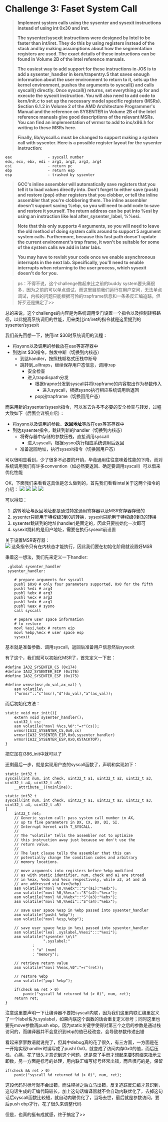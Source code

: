 # Challenge 3: Faset System Call
> **Implement system calls using the sysenter and sysexit instructions instead of using int 0x30 and iret.**
>
> **The sysenter/sysexit instructions were designed by Intel to be faster than int/iret. They do this by using registers instead of the stack and by making assumptions about how the segmentation registers are used. The exact details of these instructions can be found in Volume 2B of the Intel reference manuals.**
>
> **The easiest way to add support for these instructions in JOS is to add a sysenter_handler in kern/trapentry.S that saves enough information about the user environment to return to it, sets up the kernel environment, pushes the arguments to syscall() and calls syscall() directly. Once syscall() returns, set everything up for and execute the sysexit instruction. You will also need to add code to kern/init.c to set up the necessary model specific registers (MSRs). Section 6.1.2 in Volume 2 of the AMD Architecture Programmer's Manual and the reference on SYSENTER in Volume 2B of the Intel reference manuals give good descriptions of the relevant MSRs. You can find an implementation of wrmsr to add to inc/x86.h for writing to these MSRs here.**
>
> **Finally, lib/syscall.c must be changed to support making a system call with sysenter. Here is a possible register layout for the sysenter instruction:**

	eax                - syscall number
	edx, ecx, ebx, edi - arg1, arg2, arg3, arg4
	esi                - return pc
	ebp                - return esp
	esp                - trashed by sysenter
	
> **GCC's inline assembler will automatically save registers that you tell it to load values directly into. Don't forget to either save (push) and restore (pop) other registers that you clobber, or tell the inline assembler that you're clobbering them. The inline assembler doesn't support saving %ebp, so you will need to add code to save and restore it yourself. The return address can be put into %esi by using an instruction like leal after_sysenter_label, %%esi.**
>
> **Note that this only supports 4 arguments, so you will need to leave the old method of doing system calls around to support 5 argument system calls. Furthermore, because this fast path doesn't update the current environment's trap frame, it won't be suitable for some of the system calls we add in later labs.**
>
> **You may have to revisit your code once we enable asynchronous interrupts in the next lab. Specifically, you'll need to enable interrupts when returning to the user process, which sysexit doesn't do for you.**

> ps：不得不说，这个challenge做起来比之前的buddy system要头痛很多，因为之前的可以单点调试，而这里目前我们运行在用户空间，无法单点调试，内核的问题只能根据可怜的trapframe信息和一条条反汇编追踪，但好歹还是搞定了>>

总的来说，这个challenge的内容是为系统调用专门设置一个指令以及控制转移路径，以此提高系统调用的性能，用来类比int/iret的指令就是这里提到的sysenter/sysexit

我们首先回想一下，使用int $30时系统调用的流程：
- 将sysno以及调用的参数放在eax等寄存器中
- 到达int $30指令，触发中断（切换到内核态）
  - 到达handler，按照栈帧格式压栈中断号
  - 跳转到_alltraps，继续保存用户态信息，调用trap
    - 安全检查
    - 进入trapdispath分发
      - 根据trapno分发到syscall并将trapframe的内容取出作为参数传入
        - 进入syscall，根据sysno执行相应系统调用后返回
      - pop出trapframe（切换回用户态）

而采用新的sysenter/sysexit指令，可以省去许多不必要的安全检查与转发，过程大致如下（后面会详细介绍）：
- 将sysno以及调用的参数、**返回地址**等放在eax等寄存器中
- 到达sysenter指令，跳转到新的handler（切换到内核态）
  - 将寄存器中存储的参数压栈，直接调用syscall
    - 进入syscall，根据sysno执行相应系统调用后返回
  - 准备返回地址，执行sysexit指令（切换回用户态）

可以很明显看到，少了很多不必要的开销，毕竟通用往往意味着性能的下降，而对系统调用我们有许多convention（如必然要返回、确定要调用syscall）可以借来优化性能

OK，下面我们来看看这具体是怎么做到的，首先我们看看intel关于这两个指令的介绍：
![](https://img-blog.csdnimg.cn/2020030221065351.PNG?x-oss-process=image/watermark,type_ZmFuZ3poZW5naGVpdGk,shadow_10,text_aHR0cHM6Ly9ibG9nLmNzZG4ubmV0L3dlaXhpbl80Mzg5MjI4OA==,size_16,color_FFFFFF,t_70)
![](https://img-blog.csdnimg.cn/20200302210743486.PNG?x-oss-process=image/watermark,type_ZmFuZ3poZW5naGVpdGk,shadow_10,text_aHR0cHM6Ly9ibG9nLmNzZG4ubmV0L3dlaXhpbl80Mzg5MjI4OA==,size_16,color_FFFFFF,t_70)
![](https://img-blog.csdnimg.cn/20200302210810405.PNG?x-oss-process=image/watermark,type_ZmFuZ3poZW5naGVpdGk,shadow_10,text_aHR0cHM6Ly9ibG9nLmNzZG4ubmV0L3dlaXhpbl80Mzg5MjI4OA==,size_16,color_FFFFFF,t_70)
![](https://img-blog.csdnimg.cn/20200302210901919.PNG)

可以得知：
1. 跳转地址与返回地址都是通过特定通用寄存器以及MSR寄存器存储的
2. sysenter只能用于特权级3到0的转换，sysexit只能用于特权级0到3的转换
3. sysenter跳转到的地址(handler)是固定的，因此只要初始化一次即可
4. sysexit跳转的是用户地址，需要在执行sysexit前设置

关于设置MSR寄存器：                                                    
![](https://img-blog.csdnimg.cn/20200302211305923.PNG?x-oss-process=image/watermark,type_ZmFuZ3poZW5naGVpdGk,shadow_10,text_aHR0cHM6Ly9ibG9nLmNzZG4ubmV0L3dlaXhpbl80Mzg5MjI4OA==,size_16,color_FFFFFF,t_70)
这条指令只有在内核态才能执行，因此我们要在初始化阶段就设置好MSR

秉着这一想法，我们先来定义一下handler:
```
 .global sysenter_handler
 sysenter_handler:

	# prepare arguments for syscall
	pushl $0x0 # only four parameters supported, 0x0 for the fifth
	pushl %edi # arg4
	pushl %ebx # arg3
	pushl %ecx # arg2
	pushl %edx # arg1
	pushl %eax # sysno
	call syscall

	# pepare user space information
	# to restore
	movl %esi,%edx # return eip
	movl %ebp,%ecx # user space esp
	sysexit
```
基本就是准备参数、调用syscall，返回后准备用户信息然后sysexit

有了这个，我们就可以初始化MSR了，首先定义一下宏：
```
#define IA32_SYSENTER_CS (0x174)
#define IA32_SYSENTER_EIP (0x176)
#define IA32_SYSENTER_ESP (0x175)

#define wrmsr(msr,dx_val,ax_val) \
	asm volatile\
	("wrmsr"::"c"(msr),"d"(dx_val),"a"(ax_val));
```
而后初始化方法：
```
static void msr_init(){
	extern void sysenter_handler();
	uint32_t cs;
	asm volatile("movl %%cs,%0":"=r"(cs));
	wrmsr(IA32_SYSENTER_CS,0x0,cs)
	wrmsr(IA32_SYSENTER_EIP,0x0,sysenter_handler)
	wrmsr(IA32_SYSENTER_ESP,0x0,KSTACKTOP);
}
```
把它加在i386_init中就可以了

还剩最后一步，就是实现用户态的syscall函数了，声明和实现如下：
```
static int32_t
syscall(int num, int check, uint32_t a1, uint32_t a2, uint32_t a3, uint32_t a4, uint32_t a5)
    __attribute__((noinline));
```
```
static int32_t
syscall(int num, int check, uint32_t a1, uint32_t a2, uint32_t a3, uint32_t a4, uint32_t a5)
{
	int32_t ret;
	// Generic system call: pass system call number in AX,
	// up to five parameters in DX, CX, BX, DI, SI.
	// Interrupt kernel with T_SYSCALL.
	//
	// The "volatile" tells the assembler not to optimize
	// this instruction away just because we don't use the
	// return value.
	//
	// The last clause tells the assembler that this can
	// potentially change the condition codes and arbitrary
	// memory locations.

	// move arguments into registers before %ebp modified
	// as with static identifier, num, check and a1 are stroed
	// in %eax, %edx and %ecx respectively, while a3, a4 and a5
	// are addressed via 0xx(%ebp)
	asm volatile("movl %0,%%edx"::"S"(a1):"%edx");
	asm volatile("movl %0,%%ecx"::"S"(a2):"%ecx");
	asm volatile("movl %0,%%ebx"::"S"(a3):"%ebx");
	asm volatile("movl %0,%%edi"::"S"(a4):"%ebx");

	// save user space %esp in %ebp passed into sysenter_handler
	asm volatile("pushl %ebp");
	asm volatile("movl %esp,%ebp");

	// save user space %eip in %esi passed into sysenter_handler
	asm volatile("leal .syslabel,%%esi":::"%esi");
	asm volatile("sysenter \n\t"
				 ".syslabel:"
			:
			: "a" (num)
			: "memory");
	
	// retrieve return value
	asm volatile("movl %%eax,%0":"=r"(ret));
	
	// restore %ebp
	asm volatile("popl %ebp");
	
	if(check && ret > 0)
		panic("syscall %d returned %d (> 0)", num, ret);
	return ret;
}
```
注意这里要声明一下让编译器不要把syscall内联，因为我们这里内联汇编里定义了一个label名为.syslabel，如果内联这个函数的话会重复定义标号；同时这里也要先move参数再push ebp，因为static关键字使得对第三个之后的参数是通过栈访问的，而编译器并不会意识到ebp的值已经改变，会导致参数传递出错

看起来寥寥数语就说完了，但其中debug真的花了很久，有三方面，一方面是在一开始实现handler时误写成了pushl 0x0，就变成了访问内存0x0的值，而后压栈，心痛，花了很久才意识到这个问题，还是查了手册才想起来要$前缀来指示立即数，另一方面是标号的处理，用内联汇编写标号经常出错，而且很巧的是，保留
```
if(check && ret > 0)
    panic("syscall %d returned %d (> 0)", num, ret);
```
这段代码时标号就不会出错，而注释掉之后立马出错，反复追踪反汇编才意识到，这句话生成的汇编代码较长，加上这句话编译器就不会自动内联优化了，去掉这句话后syscall函数比较短，就自动内联优化了，当场去世，最后就是参数访问，要后push ebp才行，花了很久来调整代码

但是，也真的挺有成就感，终于搞定了>>
